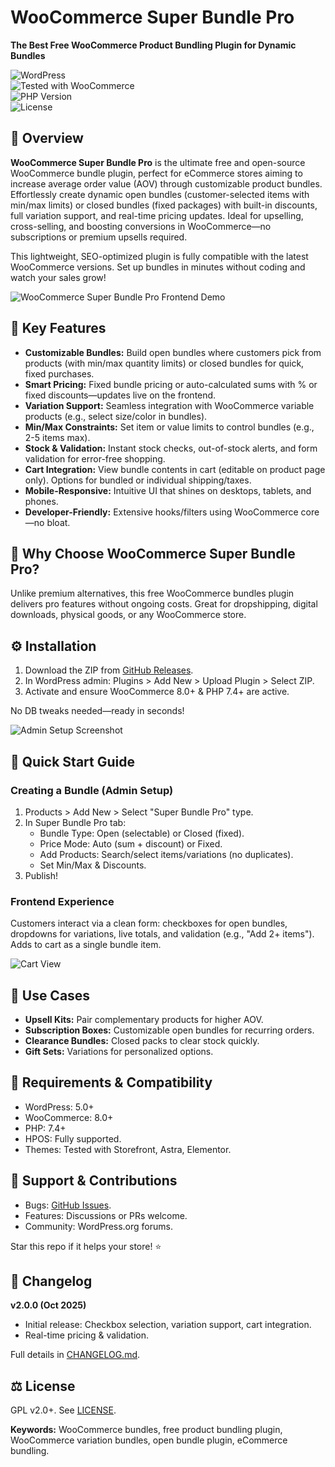 # WooCommerce Super Bundle Pro  
**The Best Free WooCommerce Product Bundling Plugin for Dynamic Bundles**

![WordPress](https://img.shields.io/badge/WordPress-6.0%2B-orange.svg)  
![Tested with WooCommerce](https://img.shields.io/badge/WooCommerce-8.0%2B-green.svg)  
![PHP Version](https://img.shields.io/badge/PHP-7.4%2B-blue.svg)  
![License](https://img.shields.io/badge/License-GPL%20v2%2B-red.svg)

## 🚀 Overview  
**WooCommerce Super Bundle Pro** is the ultimate free and open-source WooCommerce bundle plugin, perfect for eCommerce stores aiming to increase average order value (AOV) through customizable product bundles. Effortlessly create dynamic open bundles (customer-selected items with min/max limits) or closed bundles (fixed packages) with built-in discounts, full variation support, and real-time pricing updates. Ideal for upselling, cross-selling, and boosting conversions in WooCommerce—no subscriptions or premium upsells required.

This lightweight, SEO-optimized plugin is fully compatible with the latest WooCommerce versions. Set up bundles in minutes without coding and watch your sales grow!

![WooCommerce Super Bundle Pro Frontend Demo](assets/frontend-bundle.png "Free WooCommerce product bundling plugin with real-time pricing and variation selection")

## 🔑 Key Features

- **Customizable Bundles:** Build open bundles where customers pick from products (with min/max quantity limits) or closed bundles for quick, fixed purchases.
- **Smart Pricing:** Fixed bundle pricing or auto-calculated sums with % or fixed discounts—updates live on the frontend.
- **Variation Support:** Seamless integration with WooCommerce variable products (e.g., select size/color in bundles).
- **Min/Max Constraints:** Set item or value limits to control bundles (e.g., 2-5 items max).
- **Stock & Validation:** Instant stock checks, out-of-stock alerts, and form validation for error-free shopping.
- **Cart Integration:** View bundle contents in cart (editable on product page only). Options for bundled or individual shipping/taxes.
- **Mobile-Responsive:** Intuitive UI that shines on desktops, tablets, and phones.
- **Developer-Friendly:** Extensive hooks/filters using WooCommerce core—no bloat.

## 🎯 Why Choose WooCommerce Super Bundle Pro?

Unlike premium alternatives, this free WooCommerce bundles plugin delivers pro features without ongoing costs. Great for dropshipping, digital downloads, physical goods, or any WooCommerce store.

## ⚙️ Installation

1. Download the ZIP from [GitHub Releases](https://github.com/Finland93/WooCommerce-Super-Bundle/releases).
2. In WordPress admin: Plugins > Add New > Upload Plugin > Select ZIP.
3. Activate and ensure WooCommerce 8.0+ & PHP 7.4+ are active.

No DB tweaks needed—ready in seconds!

![Admin Setup Screenshot](assets/admin-tab.png "WooCommerce Super Bundle Pro admin configuration for open/closed bundles")

## 🚀 Quick Start Guide

### Creating a Bundle (Admin Setup)

1. Products > Add New > Select "Super Bundle Pro" type.
2. In Super Bundle Pro tab:
   - Bundle Type: Open (selectable) or Closed (fixed).
   - Price Mode: Auto (sum + discount) or Fixed.
   - Add Products: Search/select items/variations (no duplicates).
   - Set Min/Max & Discounts.
3. Publish!

### Frontend Experience

Customers interact via a clean form: checkboxes for open bundles, dropdowns for variations, live totals, and validation (e.g., "Add 2+ items"). Adds to cart as a single bundle item.

![Cart View](assets/cart-bundle.png "Bundled products in WooCommerce cart with edit option")

## 💼 Use Cases

- **Upsell Kits:** Pair complementary products for higher AOV.
- **Subscription Boxes:** Customizable open bundles for recurring orders.
- **Clearance Bundles:** Closed packs to clear stock quickly.
- **Gift Sets:** Variations for personalized options.

## 🧠 Requirements & Compatibility

- WordPress: 5.0+
- WooCommerce: 8.0+
- PHP: 7.4+
- HPOS: Fully supported.
- Themes: Tested with Storefront, Astra, Elementor.

## 🤝 Support & Contributions

- Bugs: [GitHub Issues](https://github.com/Finland93/WooCommerce-Super-Bundle/issues).
- Features: Discussions or PRs welcome.
- Community: WordPress.org forums.

Star this repo if it helps your store! ⭐

## 📝 Changelog

**v2.0.0 (Oct 2025)**  
- Initial release: Checkbox selection, variation support, cart integration.  
- Real-time pricing & validation.  

Full details in [CHANGELOG.md](CHANGELOG.md).

## ⚖️ License

GPL v2.0+. See [LICENSE](LICENSE).

**Keywords:** WooCommerce bundles, free product bundling plugin, WooCommerce variation bundles, open bundle plugin, eCommerce bundling.

